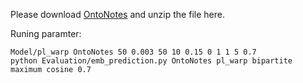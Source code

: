 Please download [OntoNotes](https://drive.google.com/file/d/0B2ke42d0kYFfN1ZSVExLNlYwX1E/view?usp=sharing) and unzip the file here.

Runing paramter:
```
Model/pl_warp OntoNotes 50 0.003 50 10 0.15 0 1 1 5 0.7
python Evaluation/emb_prediction.py OntoNotes pl_warp bipartite maximum cosine 0.7
